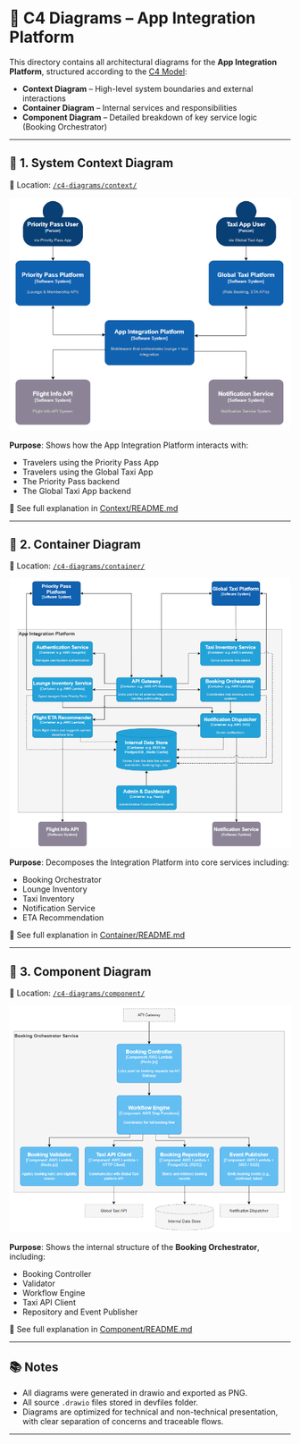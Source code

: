 # 🧱 C4 Diagrams – App Integration Platform

This directory contains all architectural diagrams for the **App Integration Platform**, structured according to the [C4 Model](https://c4model.com/):

- **Context Diagram** – High-level system boundaries and external interactions
- **Container Diagram** – Internal services and responsibilities
- **Component Diagram** – Detailed breakdown of key service logic (Booking Orchestrator)

---

## 🔹 1. System Context Diagram

📍 Location: [`/c4-diagrams/context/`](./context/)

![Context Diagram](./context/context-diagram.png)

**Purpose**: Shows how the App Integration Platform interacts with:
- Travelers using the Priority Pass App
- Travelers using the Global Taxi App
- The Priority Pass backend
- The Global Taxi App backend

🧾 See full explanation in [Context/README.md](./context/README.md)

---

## 🔹 2. Container Diagram

📍 Location: [`/c4-diagrams/container/`](./container/)

![Container Diagram](./container/container-diagram.png)

**Purpose**: Decomposes the Integration Platform into core services including:
- Booking Orchestrator
- Lounge Inventory
- Taxi Inventory
- Notification Service
- ETA Recommendation

🧾 See full explanation in [Container/README.md](./container/README.md)

---

## 🔹 3. Component Diagram

📍 Location: [`/c4-diagrams/component/`](./component/)

![Component Diagram](./component/component-booking-orchestrator.png)


**Purpose**: Shows the internal structure of the **Booking Orchestrator**, including:
- Booking Controller
- Validator
- Workflow Engine
- Taxi API Client
- Repository and Event Publisher

🧾 See full explanation in [Component/README.md](./component/README.md)

---

## 📚 Notes

- All diagrams were generated in drawio and exported as PNG.
- All source `.drawio` files stored in devfiles folder.
- Diagrams are optimized for technical and non-technical presentation, with clear separation of concerns and traceable flows.

---

